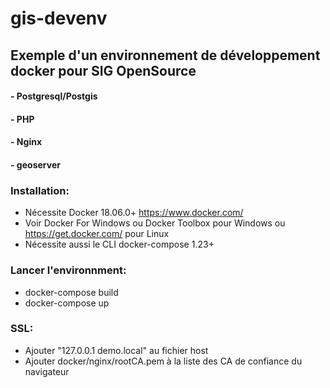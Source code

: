 # gis-devenv

## Exemple d'un environnement de développement docker pour SIG OpenSource

#### - Postgresql/Postgis
#### - PHP
#### - Nginx
#### - geoserver

### Installation:
- Nécessite Docker 18.06.0+ https://www.docker.com/ 
- Voir Docker For Windows ou Docker Toolbox pour Windows ou https://get.docker.com/ pour Linux
- Nécessite aussi le CLI docker-compose 1.23+

### Lancer l'environnment:
- docker-compose build
- docker-compose up

### SSL:
- Ajouter "127.0.0.1 demo.local" au fichier host
- Ajouter docker/nginx/rootCA.pem à la liste des CA de confiance du navigateur
